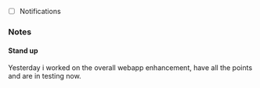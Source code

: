 - [ ] Notifications

### Notes
#### Stand up
Yesterday i worked on the overall webapp enhancement, have all the points and are in testing now.
